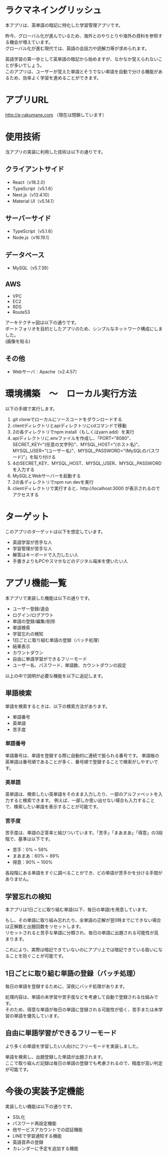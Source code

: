 # ラクマネイングリッシュ
本アプリは、英単語の暗記に特化した学習管理アプリです。  

昨今、グローバル化が進んでいるため、海外とのやりとりや海外の資料を参照する機会が増えています。  
グローバル化が進む現代では、英語の会話力や読解力等が求められます。  

英語学習の第一歩として英単語の暗記から始めますが、なかなか覚えられないことが多いでしょう。  
このアプリは、ユーザーが覚えた単語とそうでない単語を自動で分ける機能があるため、効率よく学習を進めることができます。

# アプリURL
http://e-rakumane.com （現在は閉鎖しています）

# 使用技術
当アプリの実装に利用した技術は以下の通りです。

## クライアントサイド
- React（v18.2.0）
- TypeScript（v5.1.6）
- Next.js（v13.4.10）
- Material UI（v5.14.1）

## サーバーサイド 
- TypeScript（v5.1.6）
- Node.js（v16.19.1）

## データベース
- MySQL（v5.7.39）

## AWS
- VPC
- EC2
- RDS
- Route53

アーキテクチャ図は以下の通りです。  
ポートフォリオを目的としたアプリのため、シンプルなネットワーク構成にしました。  
(画像を貼る)

## その他
- Webサーバ：Apache（v2.4.57）

# 環境構築　〜　ローカル実行方法
以下の手順で実行します。
1. git cloneでローカルにソースコードをダウンロードする
2. clientディレクトリとapiディレクトリにcdコマンドで移動
3. 2の各ディレクトリでnpm install（もしくはyarn add）を実行
4. apiディレクトリに.envファイルを作成し、「PORT="8080"、SECRET_KEY="(任意の文字列)"、MYSQL_HOST="(ホスト名)"、MYSQL_USER="(ユーザー名)"、MYSQL_PASSWORD="(MySQLのパスワード)"」を貼り付ける
5. 4のSECRET_KEY、MYSQL_HOST、MYSQL_USER、MYSQL_PASSWORDを入力する
6. MySQLとWebサーバーを起動する
7. 2の各ディレクトリでnpm run devを実行
8. clientディレクトリで実行すると、http://localhost:3000 が表示されるのでアクセスする

# ターゲット
このアプリのターゲットは以下を想定しています。
- 英語学習が苦手な人
- 学習管理が苦手な人
- 解答はキーボードで入力したい人
- 手書きよりもPCやスマホなどのデジタル端末を使いたい人

# アプリ機能一覧
本アプリで実装した機能は以下の通りです。
- ユーザー登録/退会
- ログイン/ログアウト
- 単語の登録/編集/削除
- 単語検索
- 学習忘れの検知
- 1日ごとに取り組む単語の登録（バッチ処理）
- 結果表示
- カウントダウン
- 自由に単語学習ができるフリーモード
- ユーザー名、パスワード、単語数、カウントダウンの設定

以上の中で説明が必要な機能を以下に追記します。

## 単語検索
単語を検索するときは、以下の検索方法があります。
- 単語番号
- 英単語
- 苦手度

### 単語番号
単語番号は、単語を登録する際に自動的に連続で振られる番号です。
単語帳の英単語は番号順であることが多く、番号順で登録することで検索がしやすいです。  

### 英単語
英単語は、検索したい英単語をそのまま入力したり、一部のアルファベットを入力すると検索できます。
例えば、一部しか思い出せない場合も入力することで、検索したい単語を表示することが可能です。  

### 苦手度
苦手度は、単語の正答率と結びついています。「苦手」「まあまあ」「得意」の3段階で、基準は以下です。
- 苦手：0% ~ 59%
- まあまあ：60% ~ 89%
- 得意：90% ~ 100%

各段階にある単語をすぐに調べることができ、どの単語が苦手かを分ける手間がありません。

## 学習忘れの検知
本アプリは1日ごとに取り組む単語(以下、毎日の単語)を用意しています。  

もし、その単語に取り組み忘れたり、全単語の正解が翌0時までにできない場合は正解数と出題回数をリセットします。  
リセットされると苦手な単語に分類され、毎日の単語に出題される可能性が高まります。  

これにより、実際は暗記できていないのにアプリ上では暗記できている扱いになることを防ぐことが可能です。

## 1日ごとに取り組む単語の登録（バッチ処理）
毎日の単語を登録するために、深夜にバッチ処理があります。  

処理内容は、単語の未学習や苦手度などを考慮して自動で登録される仕組みです。  
そのため、得意な単語が毎日の単語に登録される可能性が低く、苦手または未学習の単語を優先しています。

## 自由に単語学習ができるフリーモード
より多くの単語を学習したい人向けにフリーモードを実装しました。  

単語を検索し、出題登録した単語が出題されます。  
ここで取り組んだ記録は毎日の単語の登録でも考慮されるので、精度が高い判定が可能です。

# 今後の実装予定機能
実装したい機能は以下の通りです。
- SSL化
- パスワード再設定機能
- 他サービスアカウントでの認証機能
- LINEで学習通知する機能
- 英語音声の登録
- カレンダーに予定を追加する機能
